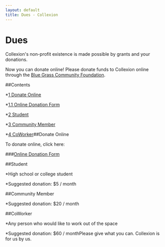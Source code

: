 ```yaml
---
layout: default
title: Dues - Collexion
---
```


<div id="page">

# Dues

Collexion's non-profit existence is made possible by grants and your donations.

Now you can donate online! Please donate funds to Collexion online through the 
[Blue Grass Community Foundation](https://bgcf.guidestargiving.org/donatenow).



##Contents

*[1 
Donate Online](#Donate_Online)

*[1.1 
Online Donation Form](#Online_Donation_Form)


*[2 
Student](#Student)


*[3 
Community Member](#Community_Member)


*[4 
CoWorker](#CoWorker)##Donate Online


To donate online, click here:

###[Online Donation Form](https://bgcf.guidestargiving.org/donatenow)




##Student


*High school or college student


*Suggested donation: $5 / month

##Community Member


*Suggested donation: $20 / month

##CoWorker


*Any person who would like to work out of the space


*Suggested donation: $60 / monthPlease give what you can. Collexion is for us by us.

</div>